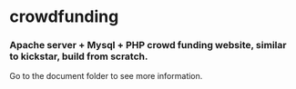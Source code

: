 # crowdfunding

### Apache server + Mysql + PHP crowd funding website, similar to kickstar, build from scratch.

Go to the document folder to see more information.
